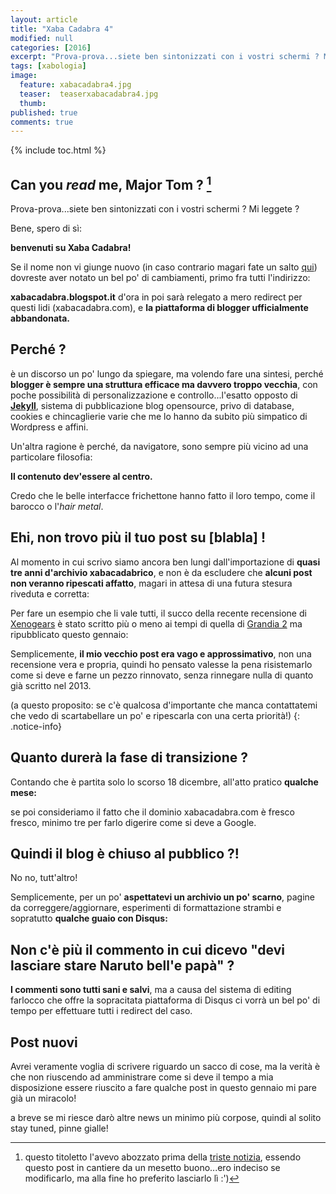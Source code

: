 ```yaml
---
layout: article
title: "Xaba Cadabra 4"
modified: null
categories: [2016]
excerpt: "Prova-prova...siete ben sintonizzati con i vostri schermi ? Mi leggete ?"
tags: [xabologia]
image: 
  feature: xabacadabra4.jpg
  teaser:  teaserxabacadabra4.jpg
  thumb: 
published: true
comments: true
---
```


{% include toc.html %}

## Can you _read_ me, Major Tom ? [^tom]

[^tom]: questo titoletto l'avevo abozzato prima della <a href="http://xabacadabra.com/2016/David-Bowie/">triste notizia</a>, essendo questo post in cantiere da un mesetto buono...ero indeciso se modificarlo, ma alla fine ho preferito lasciarlo lì :')

Prova-prova...siete ben sintonizzati con i vostri schermi ? Mi leggete ?

Bene, spero di sì: 

**benvenuti su Xaba Cadabra!**

Se il nome non vi giunge nuovo (in caso contrario magari fate un salto [qui](http://xabacadabra.com/blog/story/)) dovreste aver notato un bel po' di cambiamenti, primo fra tutti l'indirizzo:

**xabacadabra.blogspot.it** d'ora in poi sarà relegato a mero redirect per questi lidi (xabacadabra.com), e **la piattaforma di blogger ufficialmente abbandonata.**

## Perché ?

è un discorso un po' lungo da spiegare, ma volendo fare una sintesi, perché **blogger è sempre una struttura efficace ma davvero troppo vecchia**, con poche possibilità di personalizzazione e controllo...l'esatto opposto di [**Jekyll**](http://jekyllrb.com/), sistema di pubblicazione blog opensource, privo di database, cookies e chincaglierie varie che me lo hanno da subito più simpatico di Wordpress e affini.

Un'altra ragione è perché, da navigatore, sono sempre più vicino ad una particolare filosofia:

**Il contenuto dev'essere al centro.**

Credo che le belle interfacce frichettone hanno fatto il loro tempo, come il barocco o l'_hair metal_.

## Ehi, non trovo più il tuo post su [blabla] !

Al momento in cui scrivo siamo ancora ben lungi dall'importazione di **quasi tre anni d'archivio xabacadabrico**, e non è da escludere che **alcuni post non veranno ripescati affatto**, magari in attesa di una futura stesura riveduta e corretta: 

Per fare un esempio che li vale tutti, il succo della recente recensione di [Xenogears](http://xabacadabra.com/2016/xenogears-recensione/) è stato scritto più o meno ai tempi di quella di [Grandia 2](http://xabacadabra.com/2013/grandia-2-recensione/) ma ripubblicato questo gennaio:

Semplicemente, **il mio vecchio post era vago e approssimativo**, non una recensione vera e propria, quindi ho pensato valesse la pena risistemarlo come si deve e farne un pezzo rinnovato, senza rinnegare nulla di quanto già scritto nel 2013.

(a questo proposito: se c'è qualcosa d'importante che manca contattatemi che vedo di scartabellare un po' e ripescarla con una certa priorità!)
{: .notice-info}

## Quanto durerà la fase di transizione ?

Contando che è partita solo lo scorso 18 dicembre, all'atto pratico **qualche mese:** 

se poi consideriamo il fatto che il dominio xabacadabra.com è fresco fresco, minimo tre per farlo digerire come si deve a Google.

## Quindi il blog è chiuso al pubblico ?!

No no, tutt'altro! 

Semplicemente, per un po' **aspettatevi un archivio un po' scarno**, pagine da correggere/aggiornare, esperimenti di formattazione strambi e sopratutto **qualche guaio con Disqus:**

## Non c'è più il commento in cui dicevo "devi lasciare stare Naruto bell'e papà" ?

**I commenti sono tutti sani e salvi**, ma a causa del sistema di editing farlocco che offre la sopracitata piattaforma di Disqus ci vorrà un bel po' di tempo per effettuare tutti i redirect del caso.

## Post nuovi

Avrei veramente voglia di scrivere riguardo un sacco di cose, ma la verità è che non riuscendo ad amministrare come si deve il tempo a mia disposizione essere riuscito a fare qualche post in questo gennaio mi pare già un miracolo! 

a breve se mi riesce darò altre news un minimo più corpose, quindi al solito stay tuned, pinne gialle!